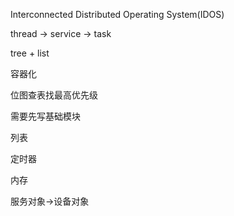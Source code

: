 Interconnected Distributed Operating System(IDOS)

thread -> service -> task



tree + list

容器化

位图查表找最高优先级



需要先写基础模块

列表

定时器

内存

服务对象->设备对象

